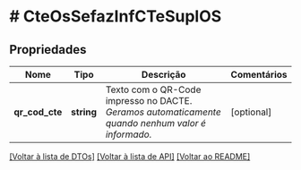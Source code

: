# # CteOsSefazInfCTeSuplOS

## Propriedades

Nome | Tipo | Descrição | Comentários
------------ | ------------- | ------------- | -------------
**qr_cod_cte** | **string** | Texto com o QR-Code impresso no DACTE.    *Geramos automaticamente quando nenhum valor é informado.* | [optional]

[[Voltar à lista de DTOs]](../../README.md#models) [[Voltar à lista de API]](../../README.md#endpoints) [[Voltar ao README]](../../README.md)
